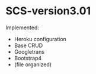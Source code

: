 # SCS-version3.01    

Implemented:  
+ Heroku configuration  
+ Base CRUD  
+ Googletrans  
+ Bootstrap4
+ (file organized)